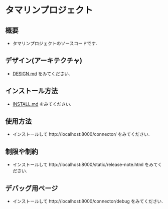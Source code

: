 # タマリンプロジェクト

## 概要
 - タマリンプロジェクトのソースコードです.

## デザイン(アーキテクチャ)
 - [DESIGN.md](./DESIGN.md) をみてください.

## インストール方法
 - [INSTALL.md](./INSTALL.md) をみてください.

## 使用方法
 - インストールして http://localhost:8000/connector/ をみてください.

## 制限や制約
 - インストールして http://localhost:8000/static/release-note.html をみてください.

## デバッグ用ページ
 - インストールして http://localhost:8000/connector/debug をみてください.
